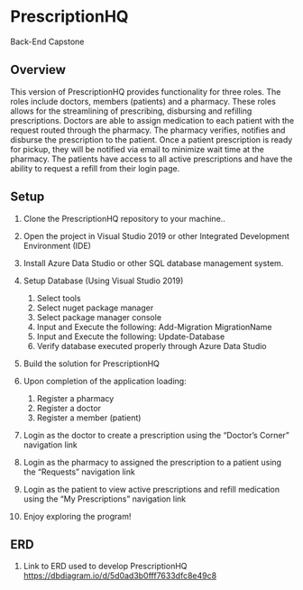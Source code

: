 # PrescriptionHQ
Back-End Capstone

## Overview

This version of PrescriptionHQ provides functionality for three roles. The roles include doctors, members (patients) and a pharmacy. 
These roles allows for the streamlining of prescribing, disbursing and refilling prescriptions. Doctors are able to assign medication 
to each patient with the request routed through the pharmacy. The pharmacy verifies, notifies and disburse the prescription to the 
patient. Once a patient prescription is ready for pickup, they will be notified via email to minimize wait time at the pharmacy. The 
patients have access to all active prescriptions and have the ability to request a refill from their login page. 

## Setup

1. Clone the PrescriptionHQ repository to your machine..
1. Open the  project in Visual Studio 2019 or other Integrated Development Environment (IDE) 
1. Install Azure Data Studio or other SQL database management system.
1. Setup Database (Using Visual Studio 2019)
   1. Select tools
   1. Select nuget package manager
   1. Select package manager console
   1. Input and Execute the following: Add-Migration MigrationName
   1. Input and Execute the following: Update-Database
   1. Verify database executed properly through Azure Data Studio

1. Build the solution for PrescriptionHQ 
1. Upon completion of the application loading:
   1. Register a pharmacy
   1. Register a doctor
   1. Register a member (patient)
1. Login as the doctor to create a prescription using the “Doctor’s Corner” navigation link
1. Login as the pharmacy to assigned the prescription to a patient using the “Requests” navigation link
1. Login as the patient to view active prescriptions and refill medication using the “My Prescriptions” navigation link
1. Enjoy exploring the program!

## ERD

1. Link to ERD used to develop PrescriptionHQ 
   https://dbdiagram.io/d/5d0ad3b0fff7633dfc8e49c8

